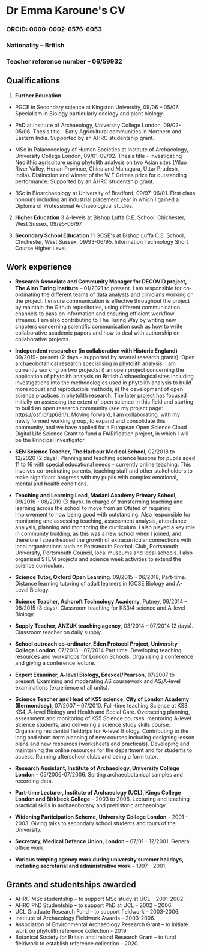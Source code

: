 # Dr Emma Karoune's CV

### ORCID: 0000-0002-6576-6053

### Nationality – British 	

### Teacher reference number – 06/59932

## Qualifications
1.	**Further Education**
* PGCE in Secondary science at Kingston University, 09/06 – 05/07.
Specialism in Biology particularly ecology and plant biology.

* PhD at Institute of Archaeology, University College London, 09/02- 05/06. 
Thesis title – Early Agricultural communities in Northern and Eastern India. 
Supported by an AHRC studentship grant.

* MSc in Palaeoecology of Human Societies at Institute of Archaeology, University College London, 09/01-09/02. 
Thesis title - Investigating Neolithic agriculture using phytolith analysis on two Asian sites (Yiluo River Valley, Henan Province, China and Mahagara, Uttar Pradesh, India).
Distinction and winner of the W F Grimes prize for outstanding performance.
Supported by an AHRC studentship grant.

* BSc in Bioarchaeology at University of Bradford, 09/97-06/01.
First class honours including an industrial placement year in which I gained a Diploma of Professional Archaeological studies. 

2.	**Higher Education**
3 A-levels at Bishop Luffa C.E. School, Chichester, West Sussex, 09/95-06/97.

3.	**Secondary School Education**
11 GCSE's at Bishop Luffa C.E. School, Chichester, West Sussex, 09/93-06/95.
Information Technology Short Course Higher Level.

## Work experience
* **Research Associate and Community Manager for DECOVID project, The Alan Turing Institute** – 01/2021 to present. I am responsible for co-ordinating the different teams of data analysts and clinicians working on the project. I ensure communication is effective throughout the project by maintain the Github repositories, using different communication channels to pass on information and ensuring efficient workflow streams. I am also contributing to The Turing Way by writing new chapters concerning scientific communication such as how to write collaborative academic papers and how to deal with authorship on collaborative projects. 
* **Independent researcher (in collaboration with Historic England)** – 09/2019- present (2 days – supported by several research grants). Open archaeobotanical research specialising in phytolith analysis. I am currently working on two projects: i) an open project concerning the application of phytolith analysis on British Archaeological sites including investigations into the methodologies used in phytolith analysis to build more robust and reproducible methods; ii) the development of open science practices in phytolith research. The later project has focused initially on assessing the extent of open science in this field and starting to build an open research community (see my project page: https://osf.io/qp68n/). Moving forward, I am collaborating, with my newly formed working group, to expand and consolidate this community, and we have applied for a European Open Science Cloud Digital Life Science Grant to fund a FAIRification project, in which I will be the Principal Investigator. 

* **SEN Science Teacher, The Harbour Medical School**, 02/2018 to 12/2020 (2 days).
Planning and teaching science lessons for pupils aged 11 to 16 with special educational needs - currently online teaching. This involves co-ordinating parents, teaching staff and other stakeholders to make significant progress with my pupils with complex emotional, mental and health conditions. 

* **Teaching and Learning Lead, Madani Academy Primary School**, 09/2016 - 08/2019 (3 days). 
In charge of transforming teaching and learning across the school to move from an Ofsted of requiring improvement to now being good with outstanding. Also responsible for monitoring and assessing teaching, assessment analysis, attendance analysis, planning and monitoring the curriculum. I also played a key role in community building, as this was a new school when I joined, and therefore I spearheaded the growth of extracurricular connections with local organisations such as Portsmouth Football Club, Portsmouth University, Portsmouth Council, local museums and local schools. I also organised STEM projects and science week activities to extend the science curriculum.

* **Science Tutor, Oxford Open Learning**. 09/2015 – 06/2018, Part-time.
Distance learning tutoring of adult learners in IGCSE Biology and A-Level Biology. 

* **Science Teacher, Ashcroft Technology Academy**, Putney, 09/2014 – 08/2015 (3 days).
Classroom teaching for KS3/4 science and A-level Biology. 

* **Supply Teacher, ANZUK teaching agency**, 03/2014 – 07/2014 (2 days).
Classroom teacher on daily supply. 

* **School outreach co-ordinator, Eden Protocol Project, University College London**, 07/2013 – 07/2014 Part time. 
Developing teaching resources and workshops for London Schools. Organising a conference and giving a conference lecture.

* **Expert Examiner, A-level Biology, Edexcel/Pearson**, 07/2007 to present. 
Examining and moderating AS coursework and AS/A-level examinations (experience of all units).

* **Science Teacher and Head of KS5 science, City of London Academy (Bermondsey)**, 07/2007 – 07/2010. 
Full-time teaching Science at KS3, KS4, A-level Biology and Health and Social Care. Overseeing planning, assessment and monitoring of KS5 Science courses, mentoring A-level Science students, and delivering a science study skills course. Organising residential fieldtrips for A-level Biology. Contributing to the long and short-term planning of new courses including designing lesson plans and new resources (worksheets and practicals). Developing and maintaining the online resources for the department and for students to access. Running afterschool clubs and being a form tutor.

* **Research Assistant, Institute of Archaeology, University College London** – 05/2006-07/2006. 
Sorting archaeobotanical samples and recording data.

*	**Part-time Lecturer, Institute of Archaeology (UCL), Kings College London and Birkbeck College** – 2003 to 2006. Lecturing and teaching practical skills in archaeobotany and prehistoric archaeology.

*	**Widening Participation Scheme, University College London** – 2001 - 2003. 
Giving talks to secondary school students and tours of the University.

* **Secretary, Medical Defence Union, London** – 07/01 - 12/2001.  General office work.

* **Various temping agency work during university summer holidays, including secretarial and administrative work** – 1997 - 2001.

## Grants and studentships awarded
* AHRC MSc studentship – to support MSc study at UCL – 2001-2002.
* AHRC PhD Studentship – to support PhD at UCL – 2002 – 2006.
* UCL Graduate Research Fund – to support fieldwork – 2003-2006.
* Institute of Archaeology Fieldwork Awards – 2003-2006.
* Association of Environmental Archaeology Research Grant – to initiate work on phytolith reference collection - 2019.
* Botanical Society for Britain and Ireland Research Grant – to fund fieldwork to establish reference collection – 2020.


